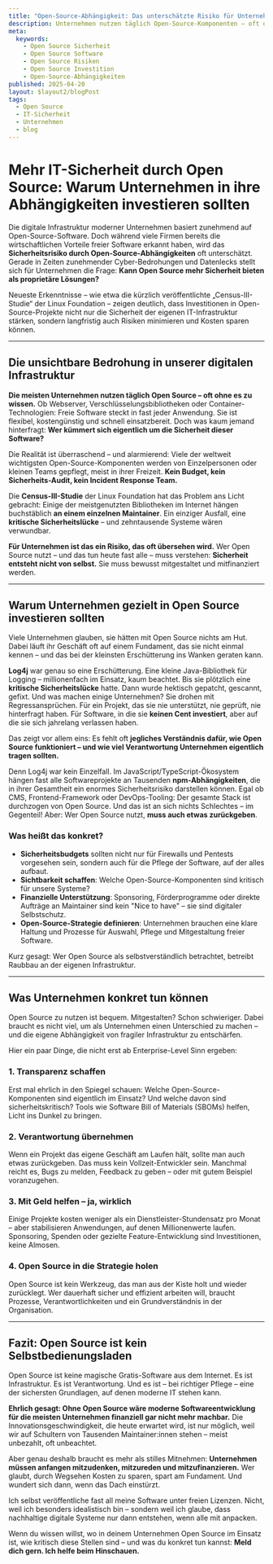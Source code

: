 ```yaml
---
title: "Open-Source-Abhängigkeit: Das unterschätzte Risiko für Unternehmen"
description: Unternehmen nutzen täglich Open-Source-Komponenten – oft ohne zu wissen, wie abhängig und angreifbar sie dadurch werden. Dieser Artikel klärt auf und zeigt Auswege.
meta:
  keywords:
    - Open Source Sicherheit
    - Open Source Software
    - Open Source Risiken
    - Open Source Investition
    - Open-Source-Abhängigkeiten
published: 2025-04-20
layout: $layout2/blogPost
tags:
  - Open Source
  - IT-Sicherheit
  - Unternehmen
  - blog
---
```


# Mehr IT-Sicherheit durch Open Source: Warum Unternehmen in ihre Abhängigkeiten investieren sollten

Die digitale Infrastruktur moderner Unternehmen basiert zunehmend auf Open-Source-Software. Doch während viele Firmen bereits die wirtschaftlichen Vorteile freier Software erkannt haben, wird das **Sicherheitsrisiko durch Open-Source-Abhängigkeiten** oft unterschätzt. Gerade in Zeiten zunehmender Cyber-Bedrohungen und Datenlecks stellt sich für Unternehmen die Frage: **Kann Open Source mehr Sicherheit bieten als proprietäre Lösungen?**

Neueste Erkenntnisse – wie etwa die kürzlich veröffentlichte „Census-III-Studie“ der Linux Foundation – zeigen deutlich, dass Investitionen in Open-Source-Projekte nicht nur die Sicherheit der eigenen IT-Infrastruktur stärken, sondern langfristig auch Risiken minimieren und Kosten sparen können.

---

## Die unsichtbare Bedrohung in unserer digitalen Infrastruktur

**Die meisten Unternehmen nutzen täglich Open Source – oft ohne es zu wissen.** Ob Webserver, Verschlüsselungsbibliotheken oder Container-Technologien: Freie Software steckt in fast jeder Anwendung. Sie ist flexibel, kostengünstig und schnell einsatzbereit. Doch was kaum jemand hinterfragt: **Wer kümmert sich eigentlich um die Sicherheit dieser Software?**

Die Realität ist überraschend – und alarmierend: Viele der weltweit wichtigsten Open-Source-Komponenten werden von Einzelpersonen oder kleinen Teams gepflegt, meist in ihrer Freizeit. **Kein Budget, kein Sicherheits-Audit, kein Incident Response Team.**

Die **Census-III-Studie** der Linux Foundation hat das Problem ans Licht gebracht: Einige der meistgenutzten Bibliotheken im Internet hängen buchstäblich **an einem einzelnen Maintainer**. Ein einziger Ausfall, eine **kritische Sicherheitslücke** – und zehntausende Systeme wären verwundbar.

**Für Unternehmen ist das ein Risiko, das oft übersehen wird.** Wer Open Source nutzt – und das tun heute fast alle – muss verstehen: **Sicherheit entsteht nicht von selbst.** Sie muss bewusst mitgestaltet und mitfinanziert werden.

---

## Warum Unternehmen gezielt in Open Source investieren sollten

Viele Unternehmen glauben, sie hätten mit Open Source nichts am Hut. Dabei läuft ihr Geschäft oft auf einem Fundament, das sie nicht einmal kennen – und das bei der kleinsten Erschütterung ins Wanken geraten kann.

**Log4j** war genau so eine Erschütterung. Eine kleine Java-Bibliothek für Logging – millionenfach im Einsatz, kaum beachtet. Bis sie plötzlich eine **kritische Sicherheitslücke** hatte. Dann wurde hektisch gepatcht, gescannt, gefixt. Und was machen einige Unternehmen? Sie drohen mit Regressansprüchen. Für ein Projekt, das sie nie unterstützt, nie geprüft, nie hinterfragt haben. Für Software, in die sie **keinen Cent investiert**, aber auf die sie sich jahrelang verlassen haben.

Das zeigt vor allem eins: Es fehlt oft **jegliches Verständnis dafür, wie Open Source funktioniert – und wie viel Verantwortung Unternehmen eigentlich tragen sollten.**

Denn Log4j war kein Einzelfall. Im JavaScript/TypeScript-Ökosystem hängen fast alle Softwareprojekte an Tausenden **npm-Abhängigkeiten**, die in ihrer Gesamtheit ein enormes Sicherheitsrisiko darstellen können. Egal ob CMS, Frontend-Framework oder DevOps-Tooling: Der gesamte Stack ist durchzogen von Open Source. Und das ist an sich nichts Schlechtes – im Gegenteil! Aber: Wer Open Source nutzt, **muss auch etwas zurückgeben**.

### Was heißt das konkret?

- **Sicherheitsbudgets** sollten nicht nur für Firewalls und Pentests vorgesehen sein, sondern auch für die Pflege der Software, auf der alles aufbaut.
- **Sichtbarkeit schaffen**: Welche Open-Source-Komponenten sind kritisch für unsere Systeme?
- **Finanzielle Unterstützung**: Sponsoring, Förderprogramme oder direkte Aufträge an Maintainer sind kein "Nice to have" – sie sind digitaler Selbstschutz.
- **Open-Source-Strategie definieren**: Unternehmen brauchen eine klare Haltung und Prozesse für Auswahl, Pflege und Mitgestaltung freier Software.

Kurz gesagt: Wer Open Source als selbstverständlich betrachtet, betreibt Raubbau an der eigenen Infrastruktur.

---

## Was Unternehmen konkret tun können

Open Source zu nutzen ist bequem. Mitgestalten? Schon schwieriger. Dabei braucht es nicht viel, um als Unternehmen einen Unterschied zu machen – und die eigene Abhängigkeit von fragiler Infrastruktur zu entschärfen.

Hier ein paar Dinge, die nicht erst ab Enterprise-Level Sinn ergeben:

### 1. **Transparenz schaffen**

Erst mal ehrlich in den Spiegel schauen: Welche Open-Source-Komponenten sind eigentlich im Einsatz? Und welche davon sind sicherheitskritisch? Tools wie Software Bill of Materials (SBOMs) helfen, Licht ins Dunkel zu bringen.

### 2. **Verantwortung übernehmen**

Wenn ein Projekt das eigene Geschäft am Laufen hält, sollte man auch etwas zurückgeben. Das muss kein Vollzeit-Entwickler sein. Manchmal reicht es, Bugs zu melden, Feedback zu geben – oder mit gutem Beispiel voranzugehen.

### 3. **Mit Geld helfen – ja, wirklich**

Einige Projekte kosten weniger als ein Dienstleister-Stundensatz pro Monat – aber stabilisieren Anwendungen, auf denen Millionenwerte laufen. Sponsoring, Spenden oder gezielte Feature-Entwicklung sind Investitionen, keine Almosen.

### 4. **Open Source in die Strategie holen**

Open Source ist kein Werkzeug, das man aus der Kiste holt und wieder zurücklegt. Wer dauerhaft sicher und effizient arbeiten will, braucht Prozesse, Verantwortlichkeiten und ein Grundverständnis in der Organisation.

---

## Fazit: Open Source ist kein Selbstbedienungsladen

Open Source ist keine magische Gratis-Software aus dem Internet. Es ist Infrastruktur. Es ist Verantwortung. Und es ist – bei richtiger Pflege – eine der sichersten Grundlagen, auf denen moderne IT stehen kann.

**Ehrlich gesagt: Ohne Open Source wäre moderne Softwareentwicklung für die meisten Unternehmen finanziell gar nicht mehr machbar.** Die Innovationsgeschwindigkeit, die heute erwartet wird, ist nur möglich, weil wir auf Schultern von Tausenden Maintainer:innen stehen – meist unbezahlt, oft unbeachtet.

Aber genau deshalb braucht es mehr als stilles Mitnehmen:
**Unternehmen müssen anfangen mitzudenken, mitzureden und mitzufinanzieren.**
Wer glaubt, durch Wegsehen Kosten zu sparen, spart am Fundament. Und wundert sich dann, wenn das Dach einstürzt.

Ich selbst veröffentliche fast all meine Software unter freien Lizenzen. Nicht, weil ich besonders idealistisch bin – sondern weil ich glaube, dass nachhaltige digitale Systeme nur dann entstehen, wenn alle mit anpacken.

Wenn du wissen willst, wo in deinem Unternehmen Open Source im Einsatz ist, wie kritisch diese Stellen sind – und was du konkret tun kannst: **Meld dich gern. Ich helfe beim Hinschauen.**
